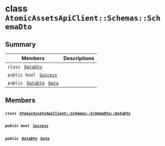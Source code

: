 # class `AtomicAssetsApiClient::Schemas::SchemaDto` 

## Summary

 Members                                | Descriptions                                
----------------------------------------|---------------------------------------------
`class ` [`DataDto`](.github/workflows/documentation/md/AtomicAssetsApiClient--Schemas--SchemaDto--DataDto.md#class_atomic_assets_api_client_1_1_schemas_1_1_schema_dto_1_1_data_dto)        | 
`public bool ` [`Success`](#class_atomic_assets_api_client_1_1_schemas_1_1_schema_dto_1a506fb037fbb6bfe8f254c021a2c3cfac) | 
`public ` [`DataDto`](.github/workflows/documentation/md/AtomicAssetsApiClient--Schemas--SchemaDto--DataDto.md#class_atomic_assets_api_client_1_1_schemas_1_1_schema_dto_1_1_data_dto)` ` [`Data`](#class_atomic_assets_api_client_1_1_schemas_1_1_schema_dto_1a65c0779654774581967081cf3136bd84) | 

## Members

##### `class ` [`AtomicAssetsApiClient::Schemas::SchemaDto::DataDto`](.github/workflows/documentation/md/AtomicAssetsApiClient--Schemas--SchemaDto--DataDto.md#class_atomic_assets_api_client_1_1_schemas_1_1_schema_dto_1_1_data_dto) 

##### `public bool ` [`Success`](#class_atomic_assets_api_client_1_1_schemas_1_1_schema_dto_1a506fb037fbb6bfe8f254c021a2c3cfac) 

##### `public ` [`DataDto`](.github/workflows/documentation/md/AtomicAssetsApiClient--Schemas--SchemaDto--DataDto.md#class_atomic_assets_api_client_1_1_schemas_1_1_schema_dto_1_1_data_dto)` ` [`Data`](#class_atomic_assets_api_client_1_1_schemas_1_1_schema_dto_1a65c0779654774581967081cf3136bd84) 

